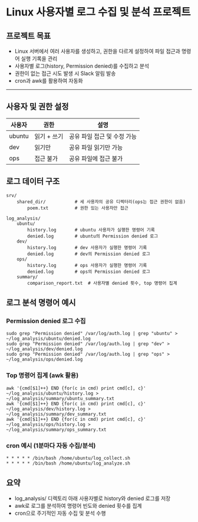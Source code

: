 # Linux 사용자별 로그 수집 및 분석 프로젝트

## 프로젝트 목표
- Linux 서버에서 여러 사용자를 생성하고, 권한을 다르게 설정하여 파일 접근과 명령어 실행 기록을 관리
- 사용자별 로그(history, Permission denied)를 수집하고 분석
- 권한이 없는 접근 시도 발생 시 Slack 알림 발송
- cron과 awk를 활용하여 자동화

---

## 사용자 및 권한 설정

| 사용자  | 권한                      | 설명 |
|---------|---------------------------|------|
| ubuntu  | 읽기 + 쓰기               | 공유 파일 접근 및 수정 가능 |
| dev     | 읽기만                   | 공유 파일 읽기만 가능 |
| ops     | 접근 불가                | 공유 파일에 접근 불가 |



## 로그 데이터 구조
```
srv/
    shared_dir/           # 세 사용자의 공유 디렉터리(ops는 접근 권한이 없음)
        poem.txt          # 권한 있는 사용자만 접근

log_analysis/
    ubuntu/
        history.log       # ubuntu 사용자가 실행한 명령어 기록
        denied.log        # ubuntu의 Permission denied 로그
    dev/
        history.log       # dev 사용자가 실행한 명령어 기록
        denied.log        # dev의 Permission denied 로그
    ops/
        history.log       # ops 사용자가 실행한 명령어 기록
        denied.log        # ops의 Permission denied 로그
    summary/
        comparison_report.txt  # 사용자별 denied 횟수, top 명령어 집계
```

## 로그 분석 명령어 예시

### Permission denied 로그 수집
```
sudo grep "Permission denied" /var/log/auth.log | grep "ubuntu" > ~/log_analysis/ubuntu/denied.log
sudo grep "Permission denied" /var/log/auth.log | grep "dev" > ~/log_analysis/dev/denied.log
sudo grep "Permission denied" /var/log/auth.log | grep "ops" > ~/log_analysis/ops/denied.log
```

### Top 명령어 집계 (awk 활용)
```
awk '{cmd[$1]++} END {for(c in cmd) print cmd[c], c}' ~/log_analysis/ubuntu/history.log > ~/log_analysis/summary/ubuntu_summary.txt
awk '{cmd[$1]++} END {for(c in cmd) print cmd[c], c}' ~/log_analysis/dev/history.log > ~/log_analysis/summary/dev_summary.txt
awk '{cmd[$1]++} END {for(c in cmd) print cmd[c], c}' ~/log_analysis/ops/history.log > ~/log_analysis/summary/ops_summary.txt
```

### cron 예시 (1분마다 자동 수집/분석)
```
* * * * * /bin/bash /home/ubuntu/log_collect.sh
* * * * * /bin/bash /home/ubuntu/log_analyze.sh
```

## 요약
- log_analysis/ 디렉토리 아래 사용자별로 history와 denied 로그를 저장
- awk로 로그를 분석하여 명령어 빈도와 denied 횟수를 집계
- cron으로 주기적인 자동 수집 및 분석 수행


